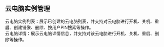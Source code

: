 ## 云电脑实例管理
云电脑实例列表：展示已创建的云电脑列表，并支持对云电脑进行开机、关机、重启、创建镜像、删除、按用户PIN搜索等操作。<br>
云电脑详情：展示云电脑详情信息，并支持对该云电脑进行开机、关机、重启、删除等操作。<br>
